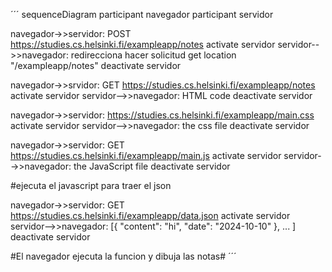 ´´´
sequenceDiagram
participant navegador
participant servidor

navegador->>servidor: POST https://studies.cs.helsinki.fi/exampleapp/notes
activate servidor
servidor-->>navegador: redirecciona hacer solicitud get location "/exampleapp/notes"
deactivate servidor

navegador->>srvidor: GET https://studies.cs.helsinki.fi/exampleapp/notes
activate servidor
servidor-->>navegador: HTML code
deactivate servidor

navegador->>servidor: https://studies.cs.helsinki.fi/exampleapp/main.css
activate servidor
servidor-->>navegador: the css file
deactivate servidor

navegador->>servidor: GET https://studies.cs.helsinki.fi/exampleapp/main.js
activate servidor
servidor-->>navegador: the JavaScript file
deactivate servidor

#ejecuta el javascript para traer el json

navegador->>servidor: GET https://studies.cs.helsinki.fi/exampleapp/data.json
activate servidor
servidor-->>navegador: [{ "content": "hi", "date": "2024-10-10" }, ... ]
deactivate servidor

#El navegador ejecuta la funcion y dibuja las notas# 
´´´
